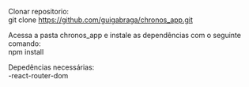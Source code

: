 Clonar repositorio:  
git clone https://github.com/guigabraga/chronos_app.git


Acessa a pasta chronos_app e instale as dependências com o seguinte comando:  
npm install


Depedências necessárias:  
-react-router-dom

